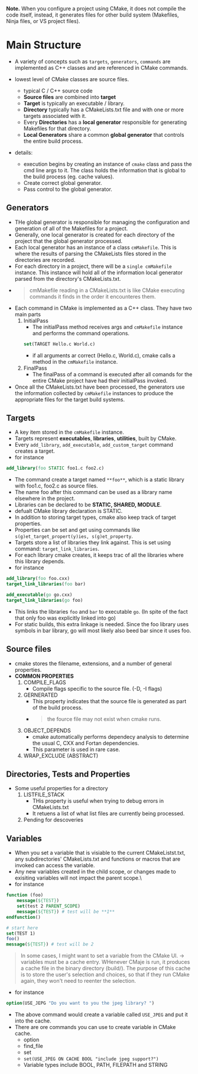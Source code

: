 **Note.** When you configure a project using CMake, it does not compile the code itself, instead, it generates files for other build system (Makefiles, Ninja files, or VS project files).
# Main Structure
- A variety of concepts such as `targets`, `generators`, `commands` are implemented as C++ classes and are referenced in CMake commands.
- lowest level of CMake classes are source files.
    - typical C / C++ source code
    - **Source files** are combined into **target**
    - **Target** is typically an executable  / library.
    - **Directory** typically has a CMakeLists.txt file and with one or more targets associated with it.
    - Every **Directories** has a **local generator** responsible for generating Makefiles for that directory.
    - **Local Generators** share a common **global generator** that controls the entire build process.

- details:
    - execution begins by creating an instance of `cmake` class and pass the cmd line args to it. The class holds the information that is global to the build process (eg. cache values).
    - Create correct global generator.
    - Pass control to the global generator.

## Generators
- THe global generator is responsible for managing the configuration and generation of all of the Makefiles for a project.
- Generally, one local generator is created for each directory of the project that the global generator processed.
- Each local generator has an instance of a class `cmMakefile`. This is where the results of parsing the CMakeLists files stored in the directories are recorded.
- For each directory in a project, there will be a `single cmMakefile` instance. This instance will hold all of the information local generator parsed from the directory's CMakeLists.txt.
- > cmMakefile reading in a CMakeLists.txt is like CMake executing commands it finds in the order it encounteres them.
- Each command in CMake is implemented as a C++ class. They have two main parts
    1. InitialPass
        - The initialPass method receives args and `cmMakefile` instance and performs the command operations.
        ```CMake
        set(TARGET Hello.c World.c)
        ```
        - if all arguments ar correct (Hello.c, World.c), cmake calls a method in the `cmMakefile` instance.
    2. FinalPass
        - The finalPass of a command is executed after all comands for the entire CMake project have had their initialPass invoked.
- Once all the CMakeLists.txt have been processed, the generators use the information collected by `cmMakefile` instances to produce the appropriate files for the target build systems.

## Targets
- A key item stored in the `cmMakefile` instance.
- Targets represent **executables**, **libraries**, **utilities**, built by CMake.
- Every `add_library`, `add_executable`, `add_custom_target` command creates a target.
- for instance
```CMake
add_library(foo STATIC foo1.c foo2.c)
```
- The command create a target named `**foo**`, which is a static library with foo1.c, foo2.c as source files.
- The name foo after this command can be used as a library name elsewhere in the project.
- Libraries can be declared to be **STATIC, SHARED, MODULE**.
- defualt CMake library declaration is STATIC.
- In addition to storing target types, cmake also keep track of target properties.
- Properties can be set and get using commands like `s(g)et_target_propert(y)ies, s(g)et_property`.
- Targets store a list of libraries they link against. This is set using command: `target_link_libraries`.
- For each library cmake creates, it keeps trac of all the libraries where this library depends.
- for instance
```CMake
add_library(foo foo.cxx)
target_link_libraries(foo bar)

add_executable(go go.cxx)
target_link_libraries(go foo)
```
- This links the libraries `foo` and `bar` to executable `go`. (In spite of the fact that only foo was explicitly linked into go)
- For static builds, this extra linkage is needed. Since the foo library uses symbols in bar library, go will most likely also beed bar since it uses foo.

## Source files
- cmake stores the filename, extensions, and a number of general properties.
- **COMMON PROPERTIES**
    1. COMPILE_FLAGS
        - Compile flags specific to the source file. (-D, -I flags)
    2. GERNERATED
        - This property indicates that the source file is generated as part of the build process.
        - > the fource file may not exist when cmake runs.
    3. OBJECT_DEPENDS
        - cmake automatically performs dependecy analysis to determine the usual C, CXX and Fortan dependencies.
        - This parameter is used in rare case.
    4. WRAP_EXCLUDE (ABSTRACT)

## Directories, Tests and Properties
- Some useful properties for a directory
    1. LISTFILE_STACK
        - THis property is useful when trying to debug errors in CMakeLists.txt
        - It retuens a list of what list files are currently being processed.
    2. Pending for descoveries

## Variables
- When you set a variable that is visiable to the current CMakeListst.txt, any subdirectories' CMakeLists.txt and functions or macros that are invoked can access the variable.
- Any new variables created in the child scope, or changes made to exisiting variables will not impact the parent scope.\
- for instance
```CMake
function (foo)
    message(${TEST})
    set(test 2 PARENT_SCOPE)
    message(${TEST}) # test will be **1**
endfunction()

# start here
set(TEST 1)
foo()
message(${TEST}) # test will be 2
```
> In some cases, I might want to set a variable from the CMake UI. -> variables must be a cache entry.
> WHenever CMaje is run, it produces a cache file in the binary directory (build/). The purpose of this cache is to store the user's selection and choices, so that if they run CMake again, they won't need to reenter the selection.
- for instance
```CMake
option(USE_JEPG "Do you want to you the jpeg library? ")
```
- The above command would create a variable called `USE_JPEG` and put it into the cache.
- There are ore commands you can use to create variable in CMake cache.
    - option
    - find_file
    - set
    - ```set(USE_JPEG ON CACHE BOOL "include jpeg support?")```
    - Variable types include BOOL, PATH, FILEPATH and STRING
